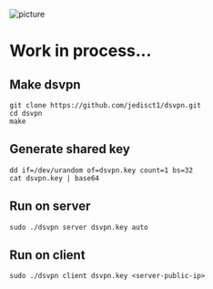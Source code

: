 ![picture](dsvpn-logo.png)

# Work in process...

## Make dsvpn
```
git clone https://github.com/jedisct1/dsvpn.git  
cd dsvpn  
make  
```

## Generate shared key
```
dd if=/dev/urandom of=dsvpn.key count=1 bs=32  
cat dsvpn.key | base64  
```

## Run on server
```
sudo ./dsvpn server dsvpn.key auto  
```

## Run on client
```
sudo ./dsvpn client dsvpn.key <server-public-ip>  
```

